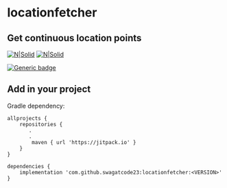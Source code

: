 # locationfetcher
## Get continuous location points

[![N|Solid](https://ethiccoders.com/ethiccoders/wp-content/uploads/2013/11/android-icon.png)](https://www.android.com/intl/en_in/)
[![N|Solid](https://deviniti.com/wp-content/uploads/2019/02/kotlin-logo.png)](https://bit.ly/3yxSFwz)

[![Generic badge](https://img.shields.io/badge/Version-1.0.2-1abc9c.svg)](https://shields.io/)

## Add in your project
Gradle dependency:
```
allprojects {
    repositories {
       .
       .
        maven { url 'https://jitpack.io' }
    }
}
```

```
dependencies {
    implementation 'com.github.swagatcode23:locationfetcher:<VERSION>'
}

```
